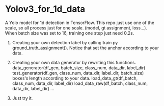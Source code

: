 # Yolov3_for_1d_data
A Yolo model for 1d detection in TensorFlow. This repo just use one of the scale, so all process just for one scale. (model, gt assignment, loss...). When batch size was set to 16, training  one step just need 0.2s. 
1. Creating your own detection label by calling train.py ground_truth_assignment(). Notice that set the anchor according to your data.  

2. Creating your own data generator by rewriting this functions. 
data_generator(df_gen, batch_size, class_num, data_dir, label_dir)
test_generator(df_gen, class_num, data_dir, label_dir, batch_size)
boxes's length according to your data.
load_data_gt(df_batch, class_num, data_dir, label_dir)
load_data_raw(df_batch, class_num, data_dir, label_dir)
...

3. Just try it. 
